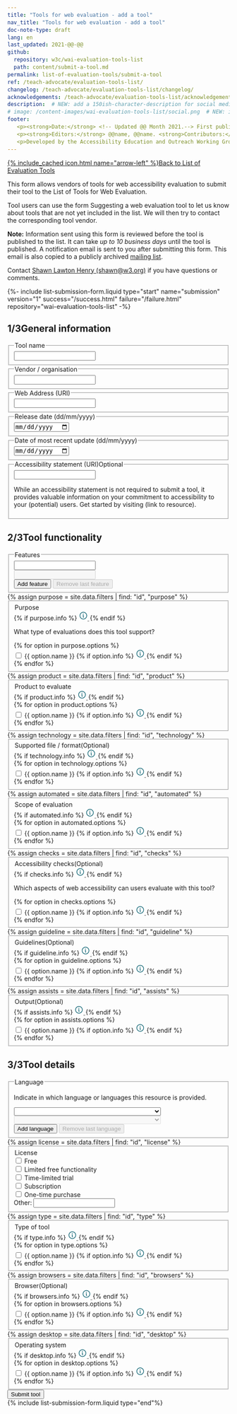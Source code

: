 ```yaml
---
title: "Tools for web evaluation - add a tool"
nav_title: "Tools for web evaluation - add a tool"
doc-note-type: draft
lang: en   
last_updated: 2021-@@-@@
github:
  repository: w3c/wai-evaluation-tools-list
  path: content/submit-a-tool.md
permalink: list-of-evaluation-tools/submit-a-tool
ref: /teach-advocate/evaluation-tools-list/
changelog: /teach-advocate/evaluation-tools-list/changelog/
acknowledgements: /teach-advocate/evaluation-tools-list/acknowledgements/
description:  # NEW: add a 150ish-character-description for social media   # translate the description
# image: /content-images/wai-evaluation-tools-list/social.png  # NEW: image for social media (leave commented out if we don't have a specific one for this reource)
footer: 
   <p><strong>Date:</strong> <!-- Updated @@ Month 2021.--> First published Month 20@@. CHANGELOG.</p>
   <p><strong>Editors:</strong> @@name, @@name. <strong>Contributors:</strong> @@name, @@name, and <a href="https://www.w3.org/groups/wg/eowg/participants">participants of the EOWG</a>. ACKNOWLEDGEMENTS lists contributors and credits.</p>
   <p>Developed by the Accessibility Education and Outreach Working Group (<a href="http://www.w3.org/WAI/EO/">EOWG</a>). Developed as part of the <a href="https://www.w3.org/WAI/about/projects/wai-coop/">WAI-CooP project</a>, co-funded by the European Commission.</p>
---
```

<!-- markdownlint-disable no-inline-html -->

<div style="grid-column: 4 / span 4">

<style>
{% include css/styles.css %}
main > header { grid-column: 4 / span 4; }
</style>

<div class="submission-header">
  <a href="../list-of-evaluation-tools/" class="backtolist">{% include_cached icon.html name="arrow-left" %}Back to List of Evaluation Tools</a>
  <p>
    This form allows vendors of tools for web accessibility evaluation to submit their tool to the List of Tools for Web Evaluation. 
  </p>
  <p>
    Tool users can use the form Suggesting a web evaluation tool to let us know about tools that are not yet included in the list. We will then try to contact the corresponding tool vendor.
  </p>
  <p>
    <b>Note:</b> Information sent using this form is reviewed before the tool is published to the list. It can take <i>up to 10 business days</i> until the tool is published. A notification email is sent to you after submitting this form. This email is also copied to a publicly archived <a href="https://lists.w3.org/Archives/Public/public-wai-ert-tools/" target="_blank">mailing list</a>. 
  </p>
  <p>
    Contact <a href="mailto:shawn@w3.org">Shawn Lawton Henry (shawn@w3.org)</a> if you have questions or comments. 
  </p>
</div>

{%- include list-submission-form.liquid type="start"
                                   name="submission"
                                   version="1"
                                   success="/success.html"
                                   failure="/failure.html"
                                   repository="wai-evaluation-tools-list" -%}


<div class="submission-form">
  <h2 id="general-information"><span>1/3</span>General information</h2>

  <fieldset class="field">
      <legend for="title" class="label-input">Tool name</legend>
      <input type="text" id="title" name="title" required>
  </fieldset>
  <fieldset class="field">
      <legend for="provider" class="label-input">Vendor / organisation</legend>
      <input type="text" id="provider" name="provider" required>
  </fieldset>
  <fieldset class="field">
      <legend for="website" class="label-input">Web Address (URI)</legend>
      <input type="url" id="website" name="website" required>
  </fieldset>
  <fieldset class="field">
      <legend for="release"  class="label-input">Release date (dd/mm/yyyy)</legend>
      <input type="date" id="release" name="release" required>
  </fieldset>
  <fieldset class="field">
      <legend for="update"  class="label-input">Date of most recent update (dd/mm/yyyy)</legend>
      <input type="date" id="update" name="update" required>
  </fieldset>
  <fieldset class="field">
      <legend for="a11yloc" class="label-input">Accessibility statement (URI)<span>Optional</span></legend>
      <input type="url" id="a11yloc" name="a11yloc">
      <p>
        While an accessibility statement is not required to submit a tool, it provides valuable information on your commitment to accessibility to your (potential) users. Get started by visiting (link to resource).
      </p>
  </fieldset>

  <h2 id="tool-functionality"><span>2/3</span>Tool functionality</h2>

  <fieldset class="field" id="features">
    <legend class="label">Features</legend>
    <div class="line">
      <label for="tool-feature_1" class="label-input"></label>
      <input type="text" name="features[]" id="feature_1" class="select-form" required> 
    </div>
    <div class="proto">
      <label for="tool-feature_[n]" class="label-input"></label>
      <input type="text" name="features[]" id="feature_[n]" class="select-form" disabled> 
    </div>
    <button type="button" class="add_line small">Add feature</button>
    <button type="button" class="remove_line small" disabled>Remove last feature</button>
  </fieldset>
  {% assign purpose = site.data.filters | find: "id", "purpose" %}
  <fieldset class="field" id="purpose">
      <div class="fieldheader">
        <legend for="tool-purpose"  class="label-input">Purpose</legend>
        {% if purpose.info %}
          <abbr title="{{ purpose.info }}" class="toggletip-container">
              <img aria-label="more info" data-toggletip-content="{{ purpose.info }}" src="/content-images/wai-evaluation-tools-list/info.png" />
              <span class="toggletip-span" role="status"></span>
          </abbr>
        {% endif %}
      </div>
      <p>What type of evaluations does this tool support?</p>
      <div class="field-group">
        {% for option in purpose.options %}
          <div class="radio-field">
            <input type="checkbox" name="purpose[]" id="tool-purpose-{{ option.id }}" value="{{ option.name }}" group="purpose" required>
            <label for="tool-purpose-{{ option.id }}">{{ option.name }}</label>
            {% if option.info %}
              <abbr title="{{ option.info }}" class="toggletip-container">
                  <img aria-label="more info" data-toggletip-content="{{ option.info }}" src="/content-images/wai-evaluation-tools-list/info.png" />
                  <span class="toggletip-span-inline" role="status"></span>
              </abbr>
            {% endif %}
          </div>
        {% endfor %}
      </div>
  </fieldset>
  {% assign product = site.data.filters | find: "id", "product" %}
  <fieldset class="field" id="product">
      <div class="fieldheader">
        <legend for="tool-product"  class="label-input">Product to evaluate</legend>
        {% if product.info %}
          <abbr title="{{ product.info }}" class="toggletip-container">
              <img aria-label="more info" data-toggletip-content="{{ product.info }}" src="/content-images/wai-evaluation-tools-list/info.png" />
              <span class="toggletip-span" role="status"></span>
          </abbr>
        {% endif %}
      </div>
      <div class="field-group">
        {% for option in product.options %}
          <div class="radio-field">
            <input type="checkbox" name="product[]" id="tool-product-{{ option.id }}" value="{{ option.name }}" group="product" required>
            <label for="tool-product-{{ option.id }}">{{ option.name }}</label>
            {% if option.info %}
              <abbr title="{{ option.info }}" class="toggletip-container">
                  <img aria-label="more info" data-toggletip-content="{{ option.info }}" src="/content-images/wai-evaluation-tools-list/info.png" />
                  <span class="toggletip-span-inline" role="status"></span>
              </abbr>
            {% endif %}
          </div>
        {% endfor %}
      </div>
  </fieldset>
  {% assign technology = site.data.filters | find: "id", "technology" %}
  <fieldset class="field" id="technology">
      <div class="fieldheader">
        <legend for="tool-technology"  class="label-input">Supported file / format<span class="short-sub">(Optional)</span></legend>
        {% if technology.info %}
          <abbr title="{{ technology.info }}" class="toggletip-container">
              <img aria-label="more info" data-toggletip-content="{{ technology.info }}" src="/content-images/wai-evaluation-tools-list/info.png" />
              <span class="toggletip-span" role="status"></span>
          </abbr>
        {% endif %}
      </div>
      <div class="field-group">
        {% for option in technology.options %}
          <div class="radio-field">
            <input type="checkbox" name="technology[]" id="tool-technology-{{ option.id }}" value="{{ option.name }}" group="technology">
            <label for="tool-technology-{{ option.id }}">{{ option.name }}</label>
            {% if option.info %}
              <abbr title="{{ option.info }}" class="toggletip-container">
                  <img aria-label="more info" data-toggletip-content="{{ option.info }}" src="/content-images/wai-evaluation-tools-list/info.png" />
                  <span class="toggletip-span-inline" role="status"></span>
              </abbr>
            {% endif %}
          </div>
        {% endfor %}
      </div>
  </fieldset>
  {% assign automated = site.data.filters | find: "id", "automated" %}
  <fieldset class="field" id="automated">
      <div class="fieldheader">
        <legend for="tool-automated"  class="label-input">Scope of evaluation</legend>
        {% if automated.info %}
          <abbr title="{{ automated.info }}" class="toggletip-container">
              <img aria-label="more info" data-toggletip-content="{{ automated.info }}" src="/content-images/wai-evaluation-tools-list/info.png" />
              <span class="toggletip-span" role="status"></span>
          </abbr>
        {% endif %}
      </div>
      <div class="field-group">
        {% for option in automated.options %}
          <div class="radio-field">
            <input type="checkbox" name="automated[]" id="tool-automated-{{ option.id }}" value="{{ option.name }}" group="automated" required>
            <label for="tool-automated-{{ option.id }}">{{ option.name }}</label>
            {% if option.info %}
              <abbr title="{{ option.info }}" class="toggletip-container">
                  <img aria-label="more info" data-toggletip-content="{{ option.info }}" src="/content-images/wai-evaluation-tools-list/info.png" />
                  <span class="toggletip-span-inline" role="status"></span>
              </abbr>
            {% endif %}
          </div>
        {% endfor %}
      </div>
  </fieldset>
  {% assign checks = site.data.filters | find: "id", "checks" %}
  <fieldset class="field" id="checks">
      <div class="fieldheader">
        <legend for="tool-checks"  class="label-input">Accessibility checks<span class="short-sub">(Optional)</span></legend>
        {% if checks.info %}
          <abbr title="{{ checks.info }}" class="toggletip-container">
              <img aria-label="more info" data-toggletip-content="{{ checks.info }}" src="/content-images/wai-evaluation-tools-list/info.png" />
              <span class="toggletip-span" role="status"></span>
          </abbr>
        {% endif %}
      </div>
      <p>Which aspects of web accessibility can users evaluate with this tool?</p>
      <div class="field-group">
        {% for option in checks.options %}
          <div class="radio-field">
            <input type="checkbox" name="checks[]" id="tool-checks-{{ option.id }}" value="{{ option.name }}" group="checks">
            <label for="tool-checks-{{ option.id }}">{{ option.name }}</label>
            {% if option.info %}
              <abbr title="{{ option.info }}" class="toggletip-container">
                  <img aria-label="more info" data-toggletip-content="{{ option.info }}" src="/content-images/wai-evaluation-tools-list/info.png" />
                  <span class="toggletip-span-inline" role="status"></span>
              </abbr>
            {% endif %}
          </div>
        {% endfor %}
      </div>
  </fieldset>
  {% assign guideline = site.data.filters | find: "id", "guideline" %}
  <fieldset class="field" id="guideline">
      <div class="fieldheader">
        <legend for="tool-guideline"  class="label-input">Guidelines<span class="short-sub">(Optional)</span></legend>
        {% if guideline.info %}
          <abbr title="{{ guideline.info }}" class="toggletip-container">
              <img aria-label="more info" data-toggletip-content="{{ guideline.info }}" src="/content-images/wai-evaluation-tools-list/info.png" />
              <span class="toggletip-span" role="status"></span>
          </abbr>
        {% endif %}
      </div>
      <div class="field-group">
        {% for option in guideline.options %}
          <div class="radio-field">
            <input type="checkbox" name="guideline[]" id="tool-guideline-{{ option.id }}" value="{{ option.name }}" group="guideline">
            <label for="tool-guideline-{{ option.id }}">{{ option.name }}</label>
            {% if option.info %}
              <abbr title="{{ option.info }}" class="toggletip-container">
                  <img aria-label="more info" data-toggletip-content="{{ option.info }}" src="/content-images/wai-evaluation-tools-list/info.png" />
                  <span class="toggletip-span-inline" role="status"></span>
              </abbr>
            {% endif %}
          </div>
        {% endfor %}
      </div>
  </fieldset>
  {% assign assists = site.data.filters | find: "id", "assists" %}
  <fieldset class="field" id="assists">
      <div class="fieldheader">
        <legend for="tool-assists"  class="label-input">Output<span class="short-sub">(Optional)</span></legend>
        {% if assists.info %}
          <abbr title="{{ assists.info }}" class="toggletip-container">
              <img aria-label="more info" data-toggletip-content="{{ assists.info }}" src="/content-images/wai-evaluation-tools-list/info.png" />
              <span class="toggletip-span" role="status"></span>
          </abbr>
        {% endif %}
      </div>
      <div class="field-group">
        {% for option in assists.options %}
          <div class="radio-field">
            <input type="checkbox" name="assists[]" id="tool-assists-{{ option.id }}" value="{{ option.name }}" group="assists">
            <label for="tool-assists-{{ option.id }}">{{ option.name }}</label>
            {% if option.info %}
              <abbr title="{{ option.info }}" class="toggletip-container">
                  <img aria-label="more info" data-toggletip-content="{{ option.info }}" src="/content-images/wai-evaluation-tools-list/info.png" />
                  <span class="toggletip-span-inline" role="status"></span>
              </abbr>
            {% endif %}
          </div>
        {% endfor %}
      </div>
  </fieldset>

  <h2 id="tool-details"><span>3/3</span>Tool details</h2>

  <fieldset class="field" id="language">
    <legend class="label">Language</legend>
    <p class="expl">Indicate in which language or languages this resource is provided.</p>
    <div class="line">
      <label for="tool-language_1" class="label-input"></label>
      <select name="language[]" id="language_1" class="select-form" required> 
          <option value=""></option>
          {% for language in site.data.lang %}
              <option value="{{ language[0] }}">{{ language[1].name }} ({{language[1].nativeName }})</option>
          {% endfor %}
      </select>
    </div>
    <div class="proto">
      <label for="tool-language_[n]" class="label-input"></label>
      <select name="language[]" id="language_[n]" class="select-form" disabled> 
          <option value=""></option>
          {% for language in site.data.lang %}
              <option value="{{ language[0] }}">{{ language[1].name }} ({{language[1].nativeName }})</option>
          {% endfor %}
      </select>
      </div>
    <button type="button" class="add_line small">Add language</button>
    <button type="button" class="remove_line small" disabled>Remove last language</button>
  </fieldset>
  {% assign license = site.data.filters | find: "id", "license" %}
 <fieldset class="field" id="license">
  <div class="field-group">
      <legend for="tool-license"  class="label-input">License</legend>
<!--       {% for option in license.options %}
        <div class="radio-field">
          <input type="checkbox" name="license[]" id="tool-license-{{ option.id }}" value="{{ option.name }}" required>
          <label for="tool-license-{{ option.id }}">{{ option.name }}</label>
        </div>
      {% endfor %} -->
      <div class="radio-field">
        <input type="checkbox" name="license[]" id="tool-license-free" value="Free" group="licence" required>
        <label for="tool-license-free">Free</label>
      </div>
      <div class="radio-field">
        <input type="checkbox" name="license[]" id="tool-license-limited" value="Limited free functionality" group="licence" required>
        <label for="tool-license-limited">Limited free functionality</label>
      </div>
      <div class="radio-field">
        <input type="checkbox" name="license[]" id="tool-license-time" value="Time-limited trial" group="licence" required>
        <label for="tool-license-time">Time-limited trial</label>
      </div>
      <div class="radio-field">
        <input type="checkbox" name="license[]" id="tool-license-subscription" value="Subscription" group="licence" required>
        <label for="tool-license-subscription">Subscription</label>
      </div>
      <div class="radio-field">
        <input type="checkbox" name="license[]" id="tool-license-purchase" value="One-time purchase" group="licence" required>
        <label for="tool-license-purchase">One-time purchase</label>
      </div>
      <div class="radio-field-other">
        <label for="tool-license-purchase">Other:</label>
        <input type="text" name="license[]" id="tool-license-other">
      </div>
    </div>
  </fieldset>
  {% assign type = site.data.filters | find: "id", "type" %}
  <fieldset class="field" id="type">
      <div class="fieldheader">
        <legend for="tool-type"  class="label-input">Type of tool</legend>
        {% if type.info %}
          <abbr title="{{ type.info }}" class="toggletip-container">
              <img aria-label="more info" data-toggletip-content="{{ type.info }}" src="/content-images/wai-evaluation-tools-list/info.png" />
              <span class="toggletip-span" role="status"></span>
          </abbr>
        {% endif %}
      </div>
      <div class="field-group">
        {% for option in type.options %}
          <div class="radio-field">
            <input type="checkbox" name="type[]" id="tool-type-{{ option.id }}" value="{{ option.name }}" group="type" required>
            <label for="tool-type-{{ option.id }}">{{ option.name }}</label>
            {% if option.info %}
              <abbr title="{{ option.info }}" class="toggletip-container">
                  <img aria-label="more info" data-toggletip-content="{{ option.info }}" src="/content-images/wai-evaluation-tools-list/info.png" />
                  <span class="toggletip-span-inline" role="status"></span>
              </abbr>
            {% endif %}
          </div>
        {% endfor %}
      </div>
  </fieldset>
  {% assign browsers = site.data.filters | find: "id", "browsers" %}
  <fieldset class="field" id="browsers">
      <div class="fieldheader">
        <legend for="tool-browsers"  class="label-input">Browser<span class="short-sub">(Optional)</span></legend>
        {% if browsers.info %}
          <abbr title="{{ browsers.info }}" class="toggletip-container">
              <img aria-label="more info" data-toggletip-content="{{ browsers.info }}" src="/content-images/wai-evaluation-tools-list/info.png" />
              <span class="toggletip-span" role="status"></span>
          </abbr>
        {% endif %}
      </div>
      <div class="field-group">
        {% for option in browsers.options %}
          <div class="radio-field">
            <input type="checkbox" name="browsers[]" id="tool-browsers-{{ option.id }}" value="{{ option.name }}" group="browsers">
            <label for="tool-browsers-{{ option.id }}">{{ option.name }}</label>
            {% if option.info %}
              <abbr title="{{ option.info }}" class="toggletip-container">
                  <img aria-label="more info" data-toggletip-content="{{ option.info }}" src="/content-images/wai-evaluation-tools-list/info.png" />
                  <span class="toggletip-span-inline" role="status"></span>
              </abbr>
            {% endif %}
          </div>
        {% endfor %}
      </div>
  </fieldset>
  {% assign desktop = site.data.filters | find: "id", "desktop" %}
  <fieldset class="field" id="desktop">
      <div class="fieldheader">
      <legend for="tool-desktop"  class="label-input">Operating system</legend>
        {% if desktop.info %}
          <abbr title="{{ desktop.info }}" class="toggletip-container">
              <img aria-label="more info" data-toggletip-content="{{ desktop.info }}" src="/content-images/wai-evaluation-tools-list/info.png" />
              <span class="toggletip-span" role="status"></span>
          </abbr>
        {% endif %}
      </div>
      <div class="field-group">
        {% for option in desktop.options %}
          <div class="radio-field">
            <input type="checkbox" name="desktop[]" id="tool-desktop-{{ option.id }}" value="{{ option.name }}" group="desktop">
            <label for="tool-desktop-{{ option.id }}">{{ option.name }}</label>
            {% if option.info %}
              <abbr title="{{ option.info }}" class="toggletip-container">
                  <img aria-label="more info" data-toggletip-content="{{ option.info }}" src="/content-images/wai-evaluation-tools-list/info.png" />
                  <span class="toggletip-span-inline" role="status"></span>
              </abbr>
            {% endif %}
          </div>
        {% endfor %}
      </div>
  </fieldset>

  <div class="field">
    <button type="submit" class="submit-tool">Submit tool</button>
  </div>
</div>
{% include list-submission-form.liquid type="end"%}

<script>
{% include js/submission.js %}
</script>